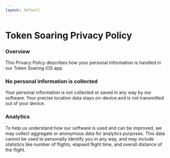 ```yaml
---
layout: default
---
```


# Token Soaring Privacy Policy

### Overview

This Privacy Policy describes how your personal information is handled in our Token Soaring iOS app.

### No personal information is collected

Your personal information is not collected or saved in any way by our software. Your precise location data stays on-device and is not transmitted out of your device.

### Analytics

To help us understand how our software is used and can be improved, we may collect aggregate or anonymous data for analytics purposes. This data cannot be used to personally identify you in any way, and may include statistics like number of flights, elapsed flight time, and overall distance of the flight.